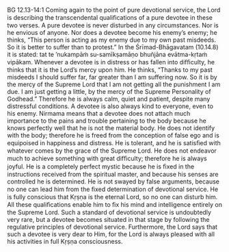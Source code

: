BG 12.13-14:1	Coming again to the point of pure devotional service, the Lord is describing the transcendental qualiﬁcations of a pure devotee in these two verses. A pure devotee is never disturbed in any circumstances. Nor is he envious of anyone. Nor does a devotee become his enemy’s enemy; he thinks, “This person is acting as my enemy due to my own past misdeeds. So it is better to suffer than to protest.” In the Śrīmad-Bhāgavatam (10.14.8) it is stated: tat te ’nukampāṁ su-samīkṣamāṇo bhuñjāna evātma-kṛtaṁ vipākam. Whenever a devotee is in distress or has fallen into difﬁculty, he thinks that it is the Lord’s mercy upon him. He thinks, “Thanks to my past misdeeds I should suffer far, far greater than I am suffering now. So it is by the mercy of the Supreme Lord that I am not getting all the punishment I am due. I am just getting a little, by the mercy of the Supreme Personality of Godhead.” Therefore he is always calm, quiet and patient, despite many distressful conditions. A devotee is also always kind to everyone, even to his enemy. Nirmama means that a devotee does not attach much importance to the pains and trouble pertaining to the body because he knows perfectly well that he is not the material body. He does not identify with the body; therefore he is freed from the conception of false ego and is equipoised in happiness and distress. He is tolerant, and he is satisﬁed with whatever comes by the grace of the Supreme Lord. He does not endeavor much to achieve something with great difﬁculty; therefore he is always joyful. He is a completely perfect mystic because he is ﬁxed in the instructions received from the spiritual master, and because his senses are controlled he is determined. He is not swayed by false arguments, because no one can lead him from the ﬁxed determination of devotional service. He is fully conscious that Kṛṣṇa is the eternal Lord, so no one can disturb him. All these qualiﬁcations enable him to ﬁx his mind and intelligence entirely on the Supreme Lord. Such a standard of devotional service is undoubtedly very rare, but a devotee becomes situated in that stage by following the regulative principles of devotional service. Furthermore, the Lord says that such a devotee is very dear to Him, for the Lord is always pleased with all his activities in full Kṛṣṇa consciousness.
